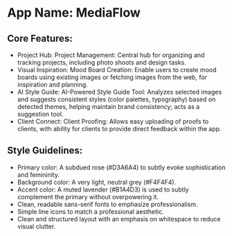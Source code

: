 # **App Name**: MediaFlow

## Core Features:

- Project Hub: Project Management: Central hub for organizing and tracking projects, including photo shoots and design tasks.
- Visual Inspiration: Mood Board Creation: Enable users to create mood boards using existing images or fetching images from the web, for inspiration and planning.
- AI Style Guide: AI-Powered Style Guide Tool: Analyzes selected images and suggests consistent styles (color palettes, typography) based on detected themes, helping maintain brand consistency; acts as a suggestion tool.
- Client Connect: Client Proofing: Allows easy uploading of proofs to clients, with ability for clients to provide direct feedback within the app.

## Style Guidelines:

- Primary color: A subdued rose (#D3A6A4) to subtly evoke sophistication and femininity.
- Background color: A very light, neutral grey (#F4F4F4).
- Accent color: A muted lavender (#B1A4D3) is used to subtly complement the primary without overpowering it.
- Clean, readable sans-serif fonts to emphasize professionalism.
- Simple line icons to match a professional aesthetic.
- Clean and structured layout with an emphasis on whitespace to reduce visual clutter.